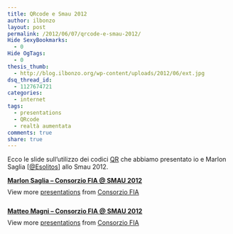 ```yaml
---
title: QRcode e Smau 2012
author: ilbonzo
layout: post
permalink: /2012/06/07/qrcode-e-smau-2012/
Hide SexyBookmarks:
  - 0
Hide OgTags:
  - 0
thesis_thumb:
  - http://blog.ilbonzo.org/wp-content/uploads/2012/06/ext.jpg
dsq_thread_id:
  - 1127674721
categories:
  - internet
tags:
  - presentations
  - QRcode
  - realtà aumentata
comments: true
share: true
---
```

Ecco le slide sull&#8217;utilizzo dei codici <a href="http://it.wikipedia.org/wiki/Codice_QR" title="QRcode" target="_blank">QR</a> che abbiamo presentato io e Marlon Saglia [<a href="https://twitter.com/#!/Esolitos" title="@Esolitos" target="_blank">@Esolitos</a>] allo Smau 2012.

<div style="width:425px" id="__ss_13234362">
  <strong style="display:block;margin:12px 0 4px"><a href="http://www.slideshare.net/consorziofia/marlon-saglia-consorzio-fia-smau-2012" title="Marlon Saglia - Consorzio FIA @ SMAU 2012" target="_blank">Marlon Saglia &#8211; Consorzio FIA @ SMAU 2012</a></strong> <div style="padding:5px 0 12px">
    View more <a href="http://www.slideshare.net/" target="_blank">presentations</a> from <a href="http://www.slideshare.net/consorziofia" target="_blank">Consorzio FIA</a>
  </div></p>
</div>

<div style="width:425px" id="__ss_13235790">
  <strong style="display:block;margin:12px 0 4px"><a href="http://www.slideshare.net/consorziofia/matteo-magni-consorzio-fia-smau-2012" title="Matteo Magni - Consorzio FIA @ SMAU 2012" target="_blank">Matteo Magni &#8211; Consorzio FIA @ SMAU 2012</a></strong> <div style="padding:5px 0 12px">
    View more <a href="http://www.slideshare.net/" target="_blank">presentations</a> from <a href="http://www.slideshare.net/consorziofia" target="_blank">Consorzio FIA</a>
  </div></p>
</div>

<div class='kindleWidget kindleLight' >

</div>
